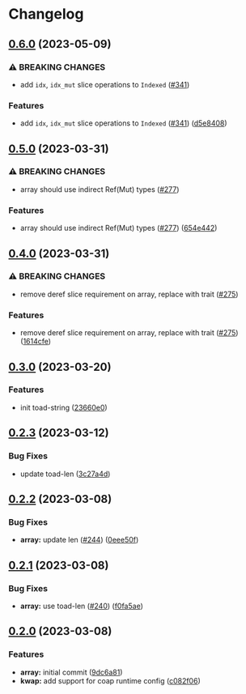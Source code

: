 # Changelog

## [0.6.0](https://github.com/toad-lib/toad/compare/toad-array-v0.5.0...toad-array-v0.6.0) (2023-05-09)


### ⚠ BREAKING CHANGES

* add `idx`, `idx_mut` slice operations to `Indexed` ([#341](https://github.com/toad-lib/toad/issues/341))

### Features

* add `idx`, `idx_mut` slice operations to `Indexed` ([#341](https://github.com/toad-lib/toad/issues/341)) ([d5e8408](https://github.com/toad-lib/toad/commit/d5e840814dc61c63d26b1bb59f57777e413f2bcf))

## [0.5.0](https://github.com/toad-lib/toad/compare/toad-array-v0.4.0...toad-array-v0.5.0) (2023-03-31)


### ⚠ BREAKING CHANGES

* array should use indirect Ref(Mut) types ([#277](https://github.com/toad-lib/toad/issues/277))

### Features

* array should use indirect Ref(Mut) types ([#277](https://github.com/toad-lib/toad/issues/277)) ([654e442](https://github.com/toad-lib/toad/commit/654e44237bece1c6f4267f8819dd77a80c8dce2c))

## [0.4.0](https://github.com/toad-lib/toad/compare/toad-array-v0.3.0...toad-array-v0.4.0) (2023-03-31)


### ⚠ BREAKING CHANGES

* remove deref slice requirement on array, replace with trait ([#275](https://github.com/toad-lib/toad/issues/275))

### Features

* remove deref slice requirement on array, replace with trait ([#275](https://github.com/toad-lib/toad/issues/275)) ([1614cfe](https://github.com/toad-lib/toad/commit/1614cfe7a0ce1c12f095e5f1d3ec20347dff653e))

## [0.3.0](https://github.com/toad-lib/toad/compare/toad-array-v0.2.3...toad-array-v0.3.0) (2023-03-20)


### Features

* init toad-string ([23660e0](https://github.com/toad-lib/toad/commit/23660e0ef865615669b64e66f496a4585cbde16a))

## [0.2.3](https://github.com/toad-lib/toad/compare/toad-array-v0.2.2...toad-array-v0.2.3) (2023-03-12)


### Bug Fixes

* update toad-len ([3c27a4d](https://github.com/toad-lib/toad/commit/3c27a4d909f29aecb1ab7fcbf878bd8947b4d527))

## [0.2.2](https://github.com/toad-lib/toad/compare/toad-array-v0.2.1...toad-array-v0.2.2) (2023-03-08)


### Bug Fixes

* **array:** update len ([#244](https://github.com/toad-lib/toad/issues/244)) ([0eee50f](https://github.com/toad-lib/toad/commit/0eee50f1fca7bd8c931ebeea5b41194a7fc8b70e))

## [0.2.1](https://github.com/toad-lib/toad/compare/toad-array-v0.2.0...toad-array-v0.2.1) (2023-03-08)


### Bug Fixes

* **array:** use toad-len ([#240](https://github.com/toad-lib/toad/issues/240)) ([f0fa5ae](https://github.com/toad-lib/toad/commit/f0fa5ae91c9fd0768ed2f2a0590454edefae4b2d))

## [0.2.0](https://github.com/toad-lib/toad/compare/toad-array-v0.1.0...toad-array-v0.2.0) (2023-03-08)


### Features

* **array:** initial commit ([9dc6a81](https://github.com/toad-lib/toad/commit/9dc6a81fbf33e646f095e1a256cc54a57a0b0fac))
* **kwap:** add support for coap runtime config ([c082f06](https://github.com/toad-lib/toad/commit/c082f0696a288d2a2db9b986c3e3eaf2e7a4e8f4))
